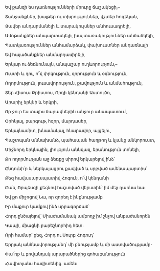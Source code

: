 Եվ քանզի ես դառնությունների մրուրը ճաշակեցի,–

Տանջանքներ, խայթեր ու տխրություններ, վշտեր հոգեկան,

Ցավեր անդարմանելի և տարակույսներ անհուսադրելի,

Ամոթանքներ անպարտակելի, խայտառակություններ անծածկելի,

Պատկառություններ անհամարձակ, փախուստներ անդառնալի

Եվ հալածանքներ անմարդասիրելի,

Երկար ու ձեռնունայն, անպաշար ուղևորություն,–

Ուստի և դու, ո՜վ փրկություն, զորություն և օգնություն,

Ողորմություն, լուսավորություն, քավություն և անմահություն,

Տեր Հիսուս Քրիստոս, Որդի կենդանի Աստուծո,

Արարիչ երկնի և երկրի,

Որ ջուր ես տալիս ծարավներին անջուր անապատում,

Օրհնյալ, բարգութ, հզոր, մարդասեր,

Երկայնամիտ, խնամակալ, հնարավոր, այցելու,

Պաշտպան աննախանձ, պահապան հաղթող և կյանք անկորուստ,

Միջնորդ երկնային, լիություն աննվազ, երանություն տոնելի,

Քո ողորմության աջ ձեռքը սիրով երկարելով ինձ՝

Ընդունի՛ր և ներկայացրու քավված և սրբված ամենապարտիս՝

Քեզ հավասարապատիվ Հոգուն, ո՜վ կենդանի

Բան, Որպեսզի քեզնով հաշտված վերստին՝ իմ մեջ դառնա նա:

Եվ քո միջոցով Նա, որ զորեղ է ինքնությամբ

Իր մաքուր կամքով ինձ սրբագործած՝

Հորդ ընծայելով՝ Միաժամանակ ամբողջ իմ շնչով անբաժանորեն

Կապի, միացնի բարեշնորհիդ հետ:

Որի համար՝ քեզ, Հորդ ու Սուրբ Հոգուդ՝

Երրյակ անձնավորությանդ՝ մի բնությամբ և մի աստվածությամբ-

Փա՜ռք և բովանդակ արարածներից գոհաբանություն

Հավիտյանս հավիտենից. ամեն: